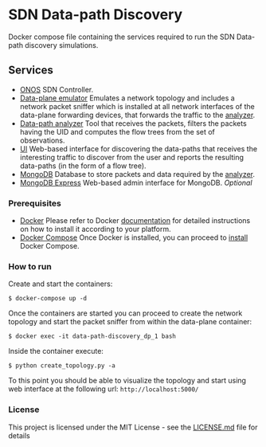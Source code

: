 # SDN Data-path Discovery

Docker compose file containing the services required to run the SDN Data-path discovery simulations.

## Services

* [ONOS][1] SDN Controller.
* [Data-plane emulator][2] Emulates a network topology and includes a network packet sniffer which is installed at all network interfaces of the data-plane forwarding devices, that forwards the traffic to the [analyzer][3].
* [Data-path analyzer][3] Tool that receives the packets, filters the packets having the UID and computes the flow trees from the set of observations.
* [UI][4] Web-based interface for discovering the data-paths that receives the interesting traffic to discover from the user and reports the resulting data-paths (in the form of a flow tree).
* [MongoDB][5] Database to store packets and data required by the [analyzer][3].
* [MongoDB Express][6] Web-based admin interface for MongoDB. *Optional*

### Prerequisites

* [Docker][7] Please refer to Docker [documentation][9] for detailed instructions on how to install it according to your platform.
* [Docker Compose][8] Once Docker is installed, you can proceed to [install][10] Docker Compose.

### How to run

Create and start the containers:
```
$ docker-compose up -d
```
Once the containers are started you can proceed to create the network topology and start the packet sniffer from within the data-plane container:

```
$ docker exec -it data-path-discovery_dp_1 bash
```

Inside the container execute:

```
$ python create_topology.py -a
```

To this point you should be able to visualize the topology and start using web interface at the following url:
`http://localhost:5000/`

### License

This project is licensed under the MIT License - see the [LICENSE.md][11] file for details

[1]: https://hub.docker.com/r/onosproject/onos/
[2]: https://github.com/letitbeat/dp-emulator
[3]: https://github.com/letitbeat/dp-analyzer
[4]: https://github.com/letitbeat/dpd-ui
[5]: https://hub.docker.com/_/mongo
[6]: https://hub.docker.com/_/mongo-express
[7]: https://www.docker.com
[8]: https://docs.docker.com/compose/
[9]: https://docs.docker.com/install/
[10]: https://docs.docker.com/compose/install/
[11]: https://github.com/letitbeat/data-path-discovery/blob/master/LICENSE